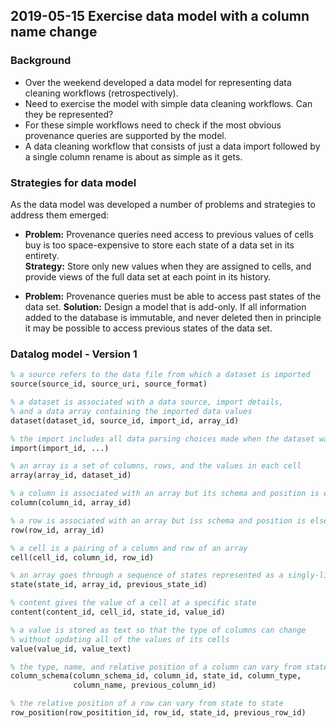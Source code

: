 ## 2019-05-15 Exercise data model with a column name change

### Background
- Over the weekend developed a data model for representing data cleaning workflows (retrospectively).
- Need to exercise the model with simple data cleaning workflows. Can they be represented?
- For these simple workflows need to check if the most obvious provenance queries are supported by the model.
- A data cleaning workflow that consists of just a data import followed by a single column rename is about as simple as it gets.

### Strategies for data model
As the data model was developed a number of problems and strategies to address them emerged:

- **Problem:** Provenance queries need access to previous values of cells buy is too space-expensive to store each state of a data set in its entirety.  
**Strategy:** Store only new values when they are assigned to cells, and provide views of the full data set at each point in its history.


-   **Problem:**  Provenance queries must be able to access past states of the data set.
**Solution:** Design a model that is add-only.  If all information added to the database is immutable, and never deleted then in principle it may be possible to access previous states of the data set.


### Datalog model - Version 1
```prolog
% a source refers to the data file from which a dataset is imported
source(source_id, source_uri, source_format)

% a dataset is associated with a data source, import details,
% and a data array containing the imported data values
dataset(dataset_id, source_id, import_id, array_id)

% the import includes all data parsing choices made when the dataset was created
import(import_id, ...)

% an array is a set of columns, rows, and the values in each cell
array(array_id, dataset_id)

% a column is associated with an array but its schema and position is elsewhere
column(column_id, array_id)

% a row is associated with an array but iss schema and position is elsewhere
row(row_id, array_id)

% a cell is a pairing of a column and row of an array
cell(cell_id, column_id, row_id)

% an array goes through a sequence of states represented as a singly-linked list
state(state_id, array_id, previous_state_id)

% content gives the value of a cell at a specific state
content(content_id, cell_id, state_id, value_id)

% a value is stored as text so that the type of columns can change
% without updating all of the values of its cells
value(value_id, value_text)

% the type, name, and relative position of a column can vary from state to state
column_schema(column_schema_id, column_id, state_id, column_type,
              column_name, previous_column_id)

% the relative position of a row can vary from state to state
row_position(row_positition_id, row_id, state_id, previous_row_id)

```
